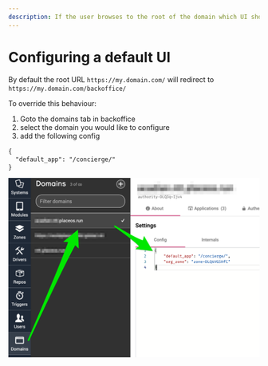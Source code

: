 ```yaml
---
description: If the user browses to the root of the domain which UI should loa
---
```


# Configuring a default UI

By default the root URL `https://my.domain.com/` will redirect to `https://my.domain.com/backoffice/`

To override this behaviour:

1. Goto the domains tab in backoffice
2. select the domain you would like to configure
3. add the following config

```
{
  "default_app": "/concierge/"
}
```

![](<../../.gitbook/assets/image (9) (1).png>)
